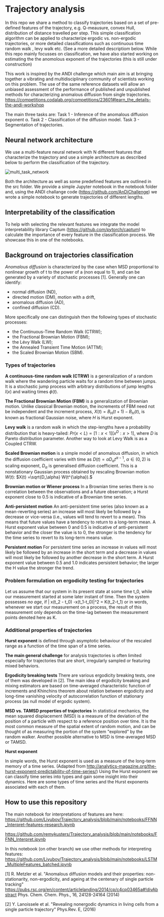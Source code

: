 # Trajectory analysis
In this repo we share a method to classify trajectories based on a set of pre-defined features of the trajectory, e.g. Q-meausure, convex Hull, distribution of distance travelled per step. This simple classification algorithm can be applied to characterize ergodic vs. non-ergodic trajectories, or more detailed classifications such as continuous time random walk , levy walk etc. (See a more detailed descriptiom below. While this repo mainly focusses on classification, we have also started working on estimating the the anomolous exponent of the trajectories (this is still under construction) 

This work is inspired by the ANDI challenge which main aim is 
at bringing together a vibrating and multidisciplinary community of scientists working on this problem. The use of the same reference datasets will allow an unbiased assessment of the performance of published and unpublished methods for characterizing anomalous diffusion from single trajectories.
https://competitions.codalab.org/competitions/23601#learn_the_details-the-andi-workshop

The main three tasks are:
Task 1 - Inference of the anomalous diffusion exponent α.
Task 2 - Classification of the diffusion model.
Task 3 - Segmentation of trajectories.

## Neural network architecture 

We use a multi-feature neural network with N different features that characterize the trajectory and use a simple architecture as described below to perform the classification of the trajectory.  

![multi_task_network](multi_task_network.png)

Both the architecture as well as some predefined features are outlined in the src folder. We provide a simple Jupyter notebook in the notebook folder and, using the ANDI challange code (https://github.com/AnDiChallenge) we wrote a simple notebook to generate trajectories of different lengths. 

## Interpretability of the classification

To help with selecting the relevant features we integrate the model interpretability library Captum (https://github.com/pytorch/captum) to calculate the importance of every feature in the classification process. We showcase this in one of the notebooks. 

## Background on trajectories classification 

*Anomalous diffusion* is characterized by the case when MSD proportional to nonlinear growth of t to the power of a (non equal to 1),
and can be generated by a variety of stochastic processes [1]. 
Generally one can identify: 
- normal diffusion (ND), 
- directed motion (DM), motion with a drift, 
- anomalous diffusion (AD),
- confined diffusion (CD).

More specifically one can distinguish then the following types of stochastic processes:
-   the Continuous-Time Random Walk (CTRW);
-   the Fractional Brownian Motion (FBM);
-   the Lévy Walk (LW);
-   the Annealed Transient Time Motion (ATTM);
-   the Scaled Brownian Motion (SBM).

### Types of trajectories 

**A continuous-time random walk (CTRW)** is a generalization of a random walk where the wandering particle waits for a random time between jumps. It is a stochastic jump process with arbitrary distributions of jump lengths $l(x)$ and waiting times $\phi(t)$.

**The Fractional Brownian Motion (FBM)**
  is a generalization of Brownian motion. Unlike classical Brownian motion, the increments of FBM need not be independent and the increment process, $X(t) = B_H(t+1) − B_H(t)$, is known as fractional Gaussian noise, where $H$ is Hurst exponent.
    
  **Levy walk** is a random walk in which the step-lengths have a probability distribution that is heavy-tailed: $Pr(x<L)\propto [1:x<1] [x^{D}:x>1]$, where $D$ is Pareto distribution parameter.   Another way to look at  Levy Walk is as a Coupled CTRW. 

**Scaled Brownian motion** is a simple model of anomalous diffusion, in which the diffusion coefficient varies with time as $D(t) = \alpha D_\alpha t^{\alpha-1}$, $\alpha\in(0,2)$ is scaling exponent, $D_\alpha$ is generalised diffusion coefficient. This is a nonstationary Gaussian process obtained by rescaling Brownian motion $W(t)$: $X(t) =\sqrt{D_\alpha} W(t^{\alpha}).$

**Brownian motion or Wiener process**
In a Brownian time series there is no correlation between the observations and a future observation; a Hurst exponent close to 0.5 is indicative of a Brownian time series. 

**Anti-persistent motion**
 An anti-persistent time series (also known as a mean-reverting series) an increase will most likely be followed by a decrease or vice-versa (i.e., values will tend to revert to a mean). This means that future values have a tendency to return to a long-term mean. A Hurst exponent value between 0 and 0.5 is indicative of anti-persistent behavior and the closer the value is to 0, the stronger is the tendency for the time series to revert to its long-term means value.

**Persistent motion**
For persistent time series an increase in values will most likely be followed by an increase in the short term and a decrease in values will most likely be followed by another decrease in the short term. A Hurst exponent value between 0.5 and 1.0 indicates persistent behavior; the larger the H value the stronger the trend.


### Problem formulation on ergodicity testing for trajectories  

Let us assume that our system in its present state at some time t_0, while our measurement started at some later instant of time. Then the system possesses *no age*, if 
| x(t_2 - t_0) -x(t_1-t_0)|^2 = K(t_2-t_1)
or in words, whenever we start our measurement on a process, the result of this measurement only depends on the time-lag between the measurement points denoted here as K. 

### Additional properties of trajectories 

 **Hurst exponent** is defined through asymptotic behaviour of the rescaled range as a function of the time span of a time series.

**The main general challenge** for analysis trajectories is often limited especially for trajectories that are short, irregularly sampled or featuring mixed behaviors.

**Ergodicity breaking tests** 
There are various ergodicity breaking tests, one of them was developed in [2]. 
The main idea of ergodicity breaking and mixing estimators are based on time-averaged characteristic function of increments and Khinchins theorem about relation between ergodicity and long-time vanishing velocity of autocorrelation function of stationary process (as null model of ergodic system).

**MSD vs. TAMSD properties of trajectories**
In statistical mechanics, the mean squared displacement (MSD) is a measure of the deviation of the position of a particle with respect to a reference position over time. It is the most common measure of the spatial extent of random motion, and can be thought of as measuring the portion of the system "explored" by the random walker.  Another possible alternative to MSD is time-averaged MSD or TAMSD.

**Hurst exponent**

In simple words, the Hurst exponent is used as a measure of the long-term memory of a time series. (Adapted from http://analytics-magazine.org/the-hurst-exponent-predictability-of-time-series/) Using the Hurst exponent we can classify time series into types and gain some insight into their dynamics. Here are some types of time series and the Hurst exponents associated with each of them.

##  How to use this repository 

The main notebook for interpretations of features are here:
https://github.com/Liyubov/Trajectory_analysis/blob/main/notebooks/FFNN_Interpret-features-research.ipynb

https://github.com/remykusters/Trajectory_analysis/blob/main/notebooks/FFNN_Interpret.ipynb

In this notebook (on other branch) we use other methods for interpreting features: 
https://github.com/Liyubov/Trajectory_analysis/blob/main/notebooks/LSTM_MultipleFeatures_batched.ipynb

[1] R. Metzler et al. "Anomalous diffusion models and their properties: non-stationarity, non-ergodicity, and ageing at the centenary of single particle tracking"  https://pubs.rsc.org/en/content/articlelanding/2014/cp/c4cp03465a#!divAbstract 
Phys. Chem. Chem. Phys., 16, 24128-24164  (2014)

[2]  Y. Lanoissele et al. "Revealing nonergodic dynamics in living cells from a single particle trajectory" Phys.Rev. E, (2016) 

